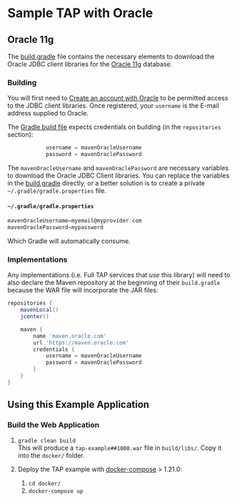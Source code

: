 # Sample TAP with Oracle

## Oracle 11g

The [build.gradle](build.gradle) file contains the necessary elements to download the Oracle JDBC client libraries
for the [Oracle 11g](http://www.oracle.com/technetwork/database/database-technologies/express-edition/overview/index.html) database.

### Building

You will first need to [Create an account with Oracle](http://www.oracle.com/webapps/maven/register/license.html) to be
permitted access to the JDBC client libraries.  Once registered, your `username` is the E-mail address supplied to 
Oracle.

The [Gradle build file](build.gradle) expects credentials on building (in the `repositories` section):

```groovy
            username = mavenOracleUsername
            password = mavenOraclePassword
```

The `mavenOracleUsername` and `mavenOraclePassword` are necessary variables to download the Oracle JDBC Client 
libraries.  You can replace the variables in the [build.gradle](build.gradle) directly, or a better solution is to 
create a private `~/.gradle/gradle.properties` file.

#### `~/.gradle/gradle.properties`
```groovy
mavenOracleUsername=myemail@myprovider.com
mavenOraclePassword=mypassword
``` 

Which Gradle will automatically consume.


### Implementations

Any implementations (i.e. Full TAP services that _use_ this library) will need to also declare the Maven repository at 
the beginning of their `build.gradle` because the WAR file will incorporate the JAR files:

```groovy
repositories {
    mavenLocal()
    jcenter()

    maven {
        name 'maven.oracle.com'
        url 'https://maven.oracle.com'
        credentials {
            username = mavenOracleUsername
            password = mavenOraclePassword
        }
    }
}
```

## Using this Example Application

### Build the Web Application

1.  `gradle clean build`  
This will produce a `tap-example##1000.war` file in `build/libs/`.  Copy it into the 
`docker/` folder.

1.  Deploy the TAP example with [docker-compose](https://github.com/docker/compose/releases) > 1.21.0:
    1.  `cd docker/`
    1.  `docker-compose up`
